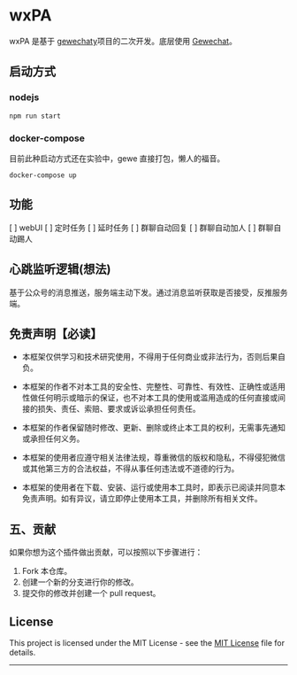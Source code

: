 # wxPA

wxPA 是基于 [gewechaty](https://github.com/mikoshu/gewechaty)项目的二次开发。底层使用 [Gewechat](https://github.com/Devo919/Gewechat?tab=readme-ov-file)。

## 启动方式

### nodejs

```shell
npm run start
```

### docker-compose

目前此种启动方式还在实验中，gewe 直接打包，懒人的福音。

```shell
docker-compose up
```

## 功能

[ ] webUI
[ ] 定时任务
[ ] 延时任务
[ ] 群聊自动回复
[ ] 群聊自动加人
[ ] 群聊自动踢人

## 心跳监听逻辑(想法)
基于公众号的消息推送，服务端主动下发。通过消息监听获取是否接受，反推服务端。

## 免责声明【必读】

- 本框架仅供学习和技术研究使用，不得用于任何商业或非法行为，否则后果自负。

- 本框架的作者不对本工具的安全性、完整性、可靠性、有效性、正确性或适用性做任何明示或暗示的保证，也不对本工具的使用或滥用造成的任何直接或间接的损失、责任、索赔、要求或诉讼承担任何责任。

- 本框架的作者保留随时修改、更新、删除或终止本工具的权利，无需事先通知或承担任何义务。

- 本框架的使用者应遵守相关法律法规，尊重微信的版权和隐私，不得侵犯微信或其他第三方的合法权益，不得从事任何违法或不道德的行为。

- 本框架的使用者在下载、安装、运行或使用本工具时，即表示已阅读并同意本免责声明。如有异议，请立即停止使用本工具，并删除所有相关文件。

## 五、贡献

如果你想为这个插件做出贡献，可以按照以下步骤进行：

1. Fork 本仓库。
2. 创建一个新的分支进行你的修改。
3. 提交你的修改并创建一个 pull request。

## License

This project is licensed under the MIT License - see the [MIT License](./LICENSE) file for details.

---

